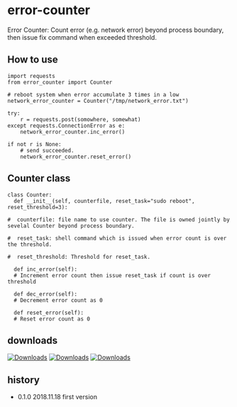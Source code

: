 # error-counter
Error Counter: Count error (e.g. network error) beyond process boundary, then issue fix command when exceeded threshold.

## How to use

```python:
import requests
from error_counter import Counter

# reboot system when error accumulate 3 times in a low
network_error_counter = Counter("/tmp/network_error.txt")

try:
	r = requests.post(somowhere, somewhat)
except requests.ConnectionError as e:
	network_error_counter.inc_error()

if not r is None:
	# send succeeded.
	network_error_counter.reset_error()
```

## Counter class
```python:
class Counter:
  def __init__(self, counterfile, reset_task="sudo reboot", reset_threshold=3):

#  counterfile: file name to use counter. The file is owned jointly by sevelal Counter beyond process boundary.

#  reset_task: shell command which is issued when error count is over the threshold.

#  reset_threshold: Threshold for reset_task.

  def inc_error(self):
  #	Increment error count then issue reset_task if count is over threshold

  def dec_error(self):
  # Decrement error count as 0

  def reset_error(self):
  # Reset error count as 0
```
## downloads
[![Downloads](https://pepy.tech/badge/error-counter)](https://pepy.tech/project/error-counter)
[![Downloads](https://pepy.tech/badge/error-counter/month)](https://pepy.tech/project/error-counter)
[![Downloads](https://pepy.tech/badge/error-counter/week)](https://pepy.tech/project/error-counter)

## history
- 0.1.0  2018.11.18  first version
